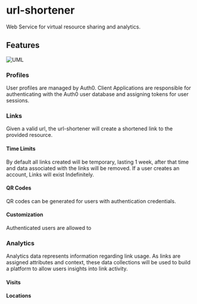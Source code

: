 # url-shortener

Web Service for virtual resource sharing and analytics.

## Features

![UML](./public/assets/images/uml)

### Profiles

User profiles are managed by Auth0.  Client Applications are responsible for authenticating with the Auth0 user database and assigning tokens for user sessions.

### Links

Given a valid url, the url-shortener will create a shortened link to the provided resource.

#### Time Limits

By default all links created will be temporary, lasting 1 week, after that time and data associated with the links will be removed.  If a user creates an account, Links will exist Indefinitely.

#### QR Codes

QR codes can be generated for users with authentication credentials.

#### Customization

Authenticated users are allowed to 

### Analytics

Analytics data represents information regarding link usage.  As links are assigned attributes and context, these data collections will be used to build a platform to allow users insights into link activity.

#### Visits

#### Locations
